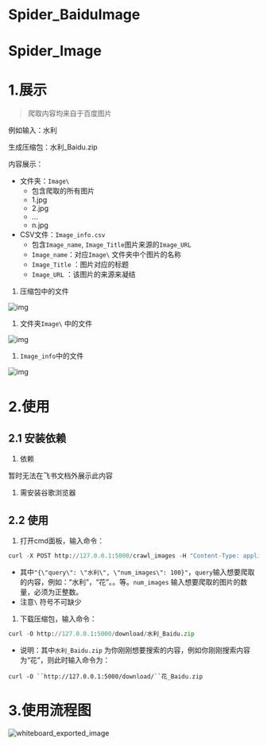 # Spider_BaiduImage
# Spider_Image
# 1.展示

> 爬取内容均来自于百度图片

例如输入：水利

生成压缩包：水利_Baidu.zip

内容展示：

- 文件夹：``Image\``
  - 包含爬取的所有图片
  - 1.jpg
  - 2.jpg
  - ...
  - n.jpg
- CSV文件：``Image_info.csv``
  - 包含``Image_name``, ``Image_Title``图片来源的``Image_URL``
  - ``Image_name``：对应``Image\`` 文件夹中个图片的名称
  - ``Image_Title`` ：图片对应的标题
  - ``Image_URL`` ：该图片的来源来凝结

1. 压缩包中的文件

![img](https://s1rdjxlut25.feishu.cn/space/api/box/stream/download/asynccode/?code=ZTkwODRhZDU3MmRiNDYzNDlkNmFkMTYwYjE5MGJjMjBfN3NXWm5PeUlGTGdTNE53eWUyZmhxaFBYbVZnRUpTTktfVG9rZW46VmdzOWI5Yk5ib0R5NHh4OEdjcGNrbDRMbk5tXzE3MjA1NzU2NTc6MTcyMDU3OTI1N19WNA)

1. 文件夹``Image\`` 中的文件

![img](https://s1rdjxlut25.feishu.cn/space/api/box/stream/download/asynccode/?code=ODllNjkwYzE4ZGJjZWI2NjE3OWRlNWM0MGI5OTUwMmFfZ3hlNWd5RkwxZXM1QXprVUlYMlJRM2pRSnFFaXcycDVfVG9rZW46TXY2dWI3bGNDb2s4RnF4aGRyZmNXNHFQbkhmXzE3MjA1NzU2NTc6MTcyMDU3OTI1N19WNA)

1. ``Image_info``中的文件

![img](https://s1rdjxlut25.feishu.cn/space/api/box/stream/download/asynccode/?code=MDAzMGY4MjNhMTE1YzE0YTNkYmFkMTdjM2M1OTU2MmRfdnZVSzBGT2h4MGhqSGM1dWNJM3p0M0N3TXJ1T082NGtfVG9rZW46R0Z1cmI0Q2czb1RBa3Z4YnBBT2NBMldkbkZmXzE3MjA1NzU2NTc6MTcyMDU3OTI1N19WNA)

# 2.使用

## 2.1 安装依赖

1. 依赖

暂时无法在飞书文档外展示此内容

1. 需安装谷歌浏览器

## 2.2 使用

1. 打开cmd面板，输入命令：

```Python
curl -X POST http://127.0.0.1:5000/crawl_images -H "Content-Type: application/json" -d "{\"query\": \"水利\", \"num_images\": 100}"
```

- 其中``"{\"query\": \"水利\", \"num_images\": 100}"``，``query``输入想要爬取的内容，例如：“水利”，“花”。。等。``num_images`` 输入想要爬取的图片的数量，必须为正整数。
- 注意``\`` 符号不可缺少

1. 下载压缩包，输入命令：

```Python
curl -O http://127.0.0.1:5000/download/水利_Baidu.zip
```

- 说明：其中``水利_Baidu.zip`` 为你刚刚想要搜索的内容，例如你刚刚搜索内容为“花”，则此时输入命令为：

```
curl -O ``http://127.0.0.1:5000/download/``花_Baidu.zip
```

# 3.使用流程图

![whiteboard_exported_image](https://github.com/xxhanzo/Spider_Image/assets/97886040/b077a65b-4c98-4860-bfef-cefd5229a3df)

